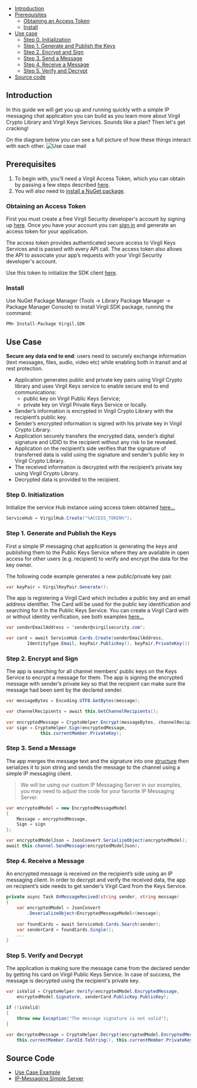 - [Introduction](#introduction)
- [Prerequisites](#prerequisites)
    - [Obtaining an Access Token](#obtaining-an-access-token)
    - [Install](#install)
- [Use case](#use-case)
    - [Step 0. Initialization](#step-0-initialization)
    - [Step 1. Generate and Publish the Keys](#step-1-generate-and-publish-the-keys)
    - [Step 2. Encrypt and Sign](#step-2-encrypt-and-sign)
    - [Step 3. Send a Message](#step-3-send-a-message)
    - [Step 4. Receive a Message](#step-4-receive-a-message)
    - [Step 5. Verify and Decrypt](#step-5-verify-and-decrypt)
- [Source code](#source-code)

## Introduction

In this guide we will get you up and running quickly with a simple IP messaging chat application you can build as you learn more about Virgil Crypto Library and Virgil Keys Services. Sounds like a plan? Then let's get cracking!

On the diagram below you can see a full picture of how these things interact with each other. ![Use case mail](https://raw.githubusercontent.com/VirgilSecurity/virgil/master/images/IPMessaging.jpg)

## Prerequisites

1. To begin with, you'll need a Virgil Access Token, which you can obtain by passing a few steps described [here](#obtaining-an-access-token).
2. You will also need to [install a NuGet package](#install).

### Obtaining an Access Token

First you must create a free Virgil Security developer's account by signing up [here](https://developer.virgilsecurity.com/account/signup). Once you have your account you can [sign in](https://developer.virgilsecurity.com/account/signin) and generate an access token for your application.

The access token provides authenticated secure access to Virgil Keys Services and is passed with every API call. The access token also allows the API to associate your app’s requests with your Virgil Security developer's account.

Use this token to initialize the SDK client [here](#step-0-initialization).

### Install

Use NuGet Package Manager (Tools -> Library Package Manager -> Package Manager Console) to install Virgil.SDK package, running the command:

```
PM> Install-Package Virgil.SDK
```

## Use Case
**Secure any data end to end**: users need to securely exchange information (text messages, files, audio, video etc) while enabling both in transit and at rest protection. 

- Application generates public and private key pairs using Virgil Crypto library and uses Virgil Keys service to enable secure end to end communications:
    - public key on Virgil Public Keys Service;
    - private key on Virgil Private Keys Service or locally.
- Sender’s information is encrypted in Virgil Crypto Library with the recipient’s public key.
- Sender’s encrypted information is signed with his private key in Virgil Crypto Library.
- Application securely transfers the encrypted data, sender’s digital signature and UDID to the recipient without any risk to be revealed.
- Application on the recipient’s side verifies that the signature of transferred data is valid using the signature and sender’s public key in Virgil Crypto Library.
- The received information is decrypted with the recipient’s private key using Virgil Crypto Library.
- Decrypted data is provided to the recipient.

### Step 0. Initialization

Initialize the service Hub instance using access token obtained [here...](#obtaining-an-access-token)

```csharp
ServiceHub = VirgilHub.Create("%ACCESS_TOKEN%");
```

### Step 1. Generate and Publish the Keys
First a simple IP messaging chat application is generating the keys and publishing them to the Public Keys Service where they are available in open access for other users (e.g. recipient) to verify and encrypt the data for the key owner.

The following code example generates a new public/private key pair.

```csharp
var keyPair = VirgilKeyPair.Generate();
```

The app is registering a Virgil Card which includes a public key and an email address identifier. The Card will be used for the public key identification and searching for it in the Public Keys Service. You can create a Virgil Card with or without identity verification, see both examples [here...](/api-docs/dot-net-csharp/keys-sdk#publish-a-virgil-card)  

```csharp
var senderEmailAddress = 'sender@virgilsecurity.com';

var card = await ServiceHub.Cards.Create(senderEmailAddress, 
        IdentityType.Email, keyPair.PublicKey(), keyPair.PrivateKey());
```

### Step 2. Encrypt and Sign
The app is searching for all channel members' public keys on the Keys Service to encrypt a message for them. The app is signing the encrypted message with sender’s private key so that the recipient can make sure the message had been sent by the declared sender.

```csharp
var messageBytes = Encoding.UTF8.GetBytes(message);

var channelRecipients = await this.GetChannelRecipients();
 
var encryptedMessage = CryptoHelper.Encrypt(messageBytes, channelRecipients);
var sign = CryptoHelper.Sign(encryptedMessage, 
             this.currentMember.PrivateKey);
```

### Step 3. Send a Message
The app merges the message text and the signature into one [structure](https://github.com/VirgilSecurity/virgil-sdk-net/blob/master/Examples/Virgil.Examples.IPMessaging/EncryptedMessageModel.cs) then serializes it to json string and sends the message to the channel using a simple IP messaging client.

> We will be using our custom IP Messaging Server in our examples, you may need to adjust the code for your favorite IP Messaging Server.

```csharp
var encryptedModel = new EncryptedMessageModel
{
    Message = encryptedMessage,
    Sign = sign
};

var encryptedModelJson = JsonConvert.SerializeObject(encryptedModel);
await this.channel.SendMessage(encryptedModelJson);
```

### Step 4. Receive a Message
An encrypted message is received on the recipient’s side using an IP messaging client. 
In order to decrypt and verify the received data, the app on recipient’s side needs to get sender’s Virgil Card from the Keys Service.

```csharp
private async Task OnMessageRecived(string sender, string message)
{
	var encryptedModel = JsonConvert
		.DeserializeObject<EncryptedMessageModel>(message);
	
	var foundCards = await ServiceHub.Cards.Search(sender);
	var senderCard = foundCards.Single();
	...
}
```

### Step 5. Verify and Decrypt
The application is making sure the message came from the declared sender by getting his card on Virgil Public Keys Service. In case of success, the message is decrypted using the recipient's private key.

```csharp
var isValid = CryptoHelper.Verify(encryptedModel.EncryptedMessage, 
    encryptedModel.Signature, senderCard.PublicKey.PublicKey);

if (!isValid)
{
    throw new Exception("The message signature is not valid");
}

var decryptedMessage = CryptoHelper.Decrypt(encryptedModel.EncryptedMessage, 
    this.currentMember.CardId.ToString(), this.currentMember.PrivateKey);
```

## Source Code

* [Use Case Example](https://github.com/VirgilSecurity/virgil-sdk-net/tree/master/Examples/Virgil.Examples.IPMessaging)
* [IP-Messaging Simple Server](https://github.com/VirgilSecurity/virgil-sdk-javascript/tree/master/examples/ip-messaging/server)
